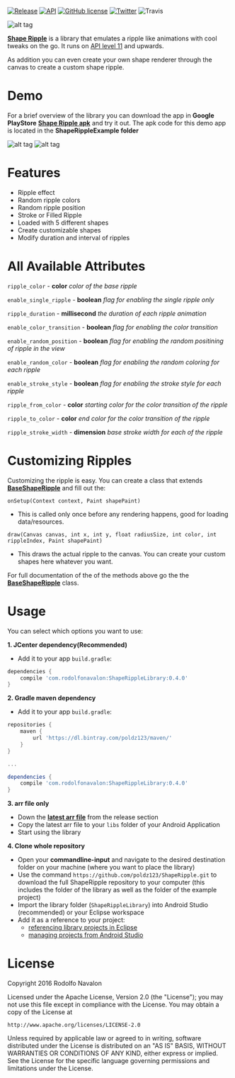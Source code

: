 [![Release](https://img.shields.io/github/release/poldz123/ShapeRipple.svg?label=mavencentral)](https://bintray.com/poldz123/maven/ShapeRipple/0.1.0#files/com/rodolfonavalon/ShapeRippleLibrary/0.1.0)     [![API](https://img.shields.io/badge/API-11%2B-green.svg?style=flat)](https://android-arsenal.com/api?level=11)
[![GitHub license](https://img.shields.io/badge/license-Apache%202-blue.svg)](https://raw.githubusercontent.com/poldz123/ShapeRipple/master/LICENSE)
[![Twitter](https://img.shields.io/twitter/url/https/github.com/poldz123/ShapeRipple.svg?style=social)](https://twitter.com/intent/tweet?text=Wow:&url=%5Bobject%20Object%5D)
![Travis](https://travis-ci.org/poldz123/ShapeRipple.svg?branch=develop)

![alt tag](https://raw.githubusercontent.com/poldz123/ShapeRipple/master/design/shape_ripple_feature_graphic.png)

[**Shape Ripple**](https://github.com/poldz123/ShapeRipple) is a library that emulates a ripple like animations with cool tweaks
on the go. It runs on [API level 11](https://android-arsenal.com/api?level=11) and upwards.

As addition you can even create your own shape renderer through the canvas to create a custom shape ripple.

Demo
======
For a brief overview of the library you can download the app in **Google PlayStore** [**Shape Ripple apk**](https://play.google.com/store/apps/details?id=com.rodolfonavalon.shaperipple) and try it out. The apk code for this demo app is located in the **ShapeRippleExample folder**

![alt tag](https://media.giphy.com/media/gMVWW76PX0D4s/giphy.gif)
![alt tag](https://media.giphy.com/media/dROf84zu7zpdu/giphy.gif)

Features
=======

- Ripple effect
- Random ripple colors
- Random ripple position
- Stroke or Filled Ripple
- Loaded with 5 different shapes
- Create customizable shapes
- Modify duration and interval of ripples

All Available Attributes
=======
`ripple_color` - **color**  *color of the base ripple*

`enable_single_ripple` - **boolean**  *flag for enabling the single ripple only*

`ripple_duration` - **millisecond**  *the duration of each ripple animation*

`enable_color_transition` - **boolean**  *flag for enabling the color transition*

`enable_random_position` - **boolean**  *flag for enabling the random positining of ripple in the view*

`enable_random_color` - **boolean**  *flag for enabling the random coloring for each ripple*

`enable_stroke_style` - **boolean**  *flag for enabling the stroke style for each ripple*

`ripple_from_color` - **color**  *starting color for the color transition of the ripple*

`ripple_to_color` - **color**  *end color for the color transition of the ripple*

`ripple_stroke_width` - **dimension**  *base stroke width for each of the ripple*

Customizing Ripples
=======
Customizing the ripple is easy. You can create a class that extends [**BaseShapeRipple**](https://github.com/poldz123/ShapeRipple/blob/master/ShapeRippleLibrary/src/main/java/com/rodolfonavalon/shaperipplelibrary/model/BaseShapeRipple.java) and fill out the:

`onSetup(Context context, Paint shapePaint)`
- This is called only once before any rendering happens, good for loading data/resources.

`draw(Canvas canvas, int x, int y, float radiusSize, int color, int rippleIndex, Paint shapePaint)`
- This draws the actual ripple to the canvas. You can create your custom shapes here whatever you want.

For full documentation of the of the methods above go the the [**BaseShapeRipple**](https://github.com/poldz123/ShapeRipple/blob/master/ShapeRippleLibrary/src/main/java/com/rodolfonavalon/shaperipplelibrary/model/BaseShapeRipple.java) class.

Usage
=======
You can select which options you want to use:

**1. JCenter dependency(Recommended)**

- Add it to your app `build.gradle`:

```gradle
dependencies {
    compile 'com.rodolfonavalon:ShapeRippleLibrary:0.4.0'
}
```

**2. Gradle maven dependency**

- Add it to your app `build.gradle`:

```gradle
repositories {
    maven {
        url 'https://dl.bintray.com/poldz123/maven/'
    }
}

...

dependencies {
    compile 'com.rodolfonavalon:ShapeRippleLibrary:0.4.0'
}
```

**3. arr file only**
 - Down the [**latest arr file**](https://github.com/poldz123/ShapeRipple/releases) from the release section
 - Copy the latest arr file to your `libs` folder of your Android Application
 - Start using the library

**4. Clone whole repository**
 - Open your **commandline-input** and navigate to the desired destination folder on your machine (where you want to place the library)
 - Use the command `https://github.com/poldz123/ShapeRipple.git` to download the full ShapeRipple repository to your computer (this includes the folder of the library as well as the folder of the example project)
 - Import the library folder (`ShapeRippleLibrary`) into Android Studio (recommended) or your Eclipse workspace
 - Add it as a reference to your project:
   - [referencing library projects in Eclipse](http://developer.android.com/tools/projects/projects-eclipse.html#ReferencingLibraryProject)
   - [managing projects from Android Studio](https://developer.android.com/sdk/installing/create-project.html)

License
=======
Copyright 2016 Rodolfo Navalon

Licensed under the Apache License, Version 2.0 (the "License");
you may not use this file except in compliance with the License.
You may obtain a copy of the License at

    http://www.apache.org/licenses/LICENSE-2.0

Unless required by applicable law or agreed to in writing, software
distributed under the License is distributed on an "AS IS" BASIS,
WITHOUT WARRANTIES OR CONDITIONS OF ANY KIND, either express or implied.
See the License for the specific language governing permissions and
limitations under the License.